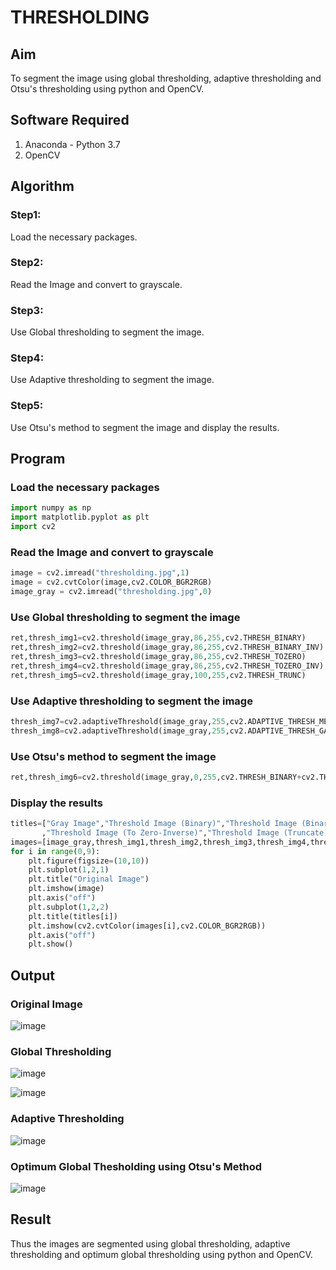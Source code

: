 # THRESHOLDING
## Aim
To segment the image using global thresholding, adaptive thresholding and Otsu's thresholding using python and OpenCV.

## Software Required
1. Anaconda - Python 3.7
2. OpenCV

## Algorithm
### Step1:
Load the necessary packages.
### Step2:
Read the Image and convert to grayscale.
### Step3:
Use Global thresholding to segment the image.
### Step4:
Use Adaptive thresholding to segment the image.
### Step5:
Use Otsu's method to segment the image and display the results.
## Program
### Load the necessary packages
```python
import numpy as np
import matplotlib.pyplot as plt
import cv2
```
### Read the Image and convert to grayscale
```python
image = cv2.imread("thresholding.jpg",1)
image = cv2.cvtColor(image,cv2.COLOR_BGR2RGB)
image_gray = cv2.imread("thresholding.jpg",0)
```
### Use Global thresholding to segment the image
```python
ret,thresh_img1=cv2.threshold(image_gray,86,255,cv2.THRESH_BINARY)
ret,thresh_img2=cv2.threshold(image_gray,86,255,cv2.THRESH_BINARY_INV)
ret,thresh_img3=cv2.threshold(image_gray,86,255,cv2.THRESH_TOZERO)
ret,thresh_img4=cv2.threshold(image_gray,86,255,cv2.THRESH_TOZERO_INV)
ret,thresh_img5=cv2.threshold(image_gray,100,255,cv2.THRESH_TRUNC)
```
### Use Adaptive thresholding to segment the image
```python
thresh_img7=cv2.adaptiveThreshold(image_gray,255,cv2.ADAPTIVE_THRESH_MEAN_C,cv2.THRESH_BINARY,11,2)
thresh_img8=cv2.adaptiveThreshold(image_gray,255,cv2.ADAPTIVE_THRESH_GAUSSIAN_C,cv2.THRESH_BINARY,11,2)
```
### Use Otsu's method to segment the image 
```python
ret,thresh_img6=cv2.threshold(image_gray,0,255,cv2.THRESH_BINARY+cv2.THRESH_OTSU)
```
### Display the results
```python
titles=["Gray Image","Threshold Image (Binary)","Threshold Image (Binary Inverse)","Threshold Image (To Zero)"
       ,"Threshold Image (To Zero-Inverse)","Threshold Image (Truncate)","Otsu","Adaptive Threshold (Mean)","Adaptive Threshold (Gaussian)"]
images=[image_gray,thresh_img1,thresh_img2,thresh_img3,thresh_img4,thresh_img5,thresh_img6,thresh_img7,thresh_img8]
for i in range(0,9):
    plt.figure(figsize=(10,10))
    plt.subplot(1,2,1)
    plt.title("Original Image")
    plt.imshow(image)
    plt.axis("off")
    plt.subplot(1,2,2)
    plt.title(titles[i])
    plt.imshow(cv2.cvtColor(images[i],cv2.COLOR_BGR2RGB))
    plt.axis("off")
    plt.show()
```
## Output

### Original Image
![image](https://github.com/MeethaPrabhu/THRESHOLDING-/assets/119401038/a303dce6-c9b5-4e73-b05d-a1485d6197ff)


### Global Thresholding
![image](https://github.com/MeethaPrabhu/THRESHOLDING-/assets/119401038/f4d35745-e372-4b17-9f6f-2011529685e7)

![image](https://github.com/MeethaPrabhu/THRESHOLDING-/assets/119401038/794909f5-3ff9-46e7-92be-6d8bac116a32)


### Adaptive Thresholding
![image](https://github.com/MeethaPrabhu/THRESHOLDING-/assets/119401038/f6e0e731-29b7-4e1a-95e8-f832264a41bb)


### Optimum Global Thesholding using Otsu's Method
![image](https://github.com/MeethaPrabhu/THRESHOLDING-/assets/119401038/22a9b97d-7767-4c66-92b4-b2039810a08b)


## Result
Thus the images are segmented using global thresholding, adaptive thresholding and optimum global thresholding using python and OpenCV.
